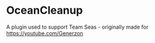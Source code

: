 # OceanCleanup
A plugin used to support Team Seas - originally made for https://youtube.com/Generzon
